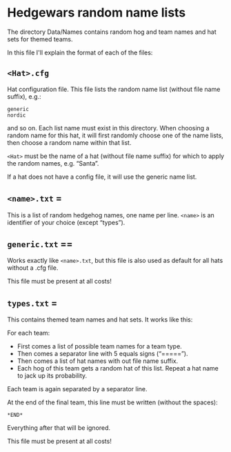 # Hedgewars random name lists
The directory Data/Names contains random hog and team names and
hat sets for themed teams.

In this file I'll explain the format of each of the files:

## `<Hat>.cfg`
Hat configuration file.
This file lists the random name list (without file name suffix), e.g.:

    generic
    nordic

and so on. Each list name must exist in this directory. When choosing
a random name for this hat, it will first randomly choose one of the
name lists, then choose a random name within that list.

`<Hat>` must be the name of a hat (without file name suffix) for which
to apply the random names, e.g. “Santa”.

If a hat does not have a config file, it will use the generic name list.

## `<name>.txt` =
This is a list of random hedgehog names, one name per line.
`<name>` is an identifier of your choice (except “types”).

## `generic.txt` ==
Works exactly like `<name>.txt`, but this file is also used as default for all
hats without a .cfg file.

This file must be present at all costs!

## `types.txt` =
This contains themed team names and hat sets.
It works like this:

For each team:

* First comes a list of possible team names for a team type.
* Then comes a separator line with 5 equals signs (“=====”).
* Then comes a list of hat names with out file name suffix.
* Each hog of this team gets a random hat of this list. Repeat a hat name to
  jack up its probability.

Each team is again separated by a separator line.

At the end of the final team, this line must be written (without the spaces):

    *END*

Everything after that will be ignored.

This file must be present at all costs!
